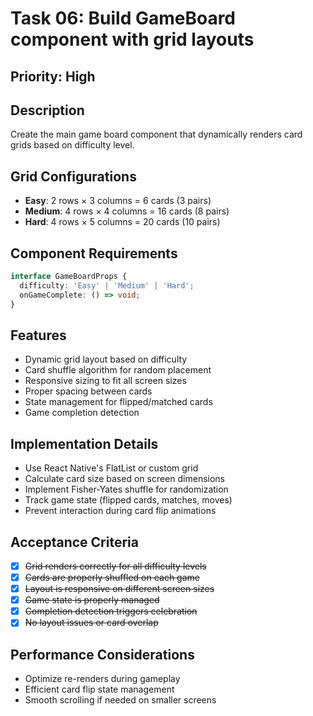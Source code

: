 # Task 06: Build GameBoard component with grid layouts

## Priority: High

## Description
Create the main game board component that dynamically renders card grids based on difficulty level.

## Grid Configurations
- **Easy**: 2 rows × 3 columns = 6 cards (3 pairs)
- **Medium**: 4 rows × 4 columns = 16 cards (8 pairs)
- **Hard**: 4 rows × 5 columns = 20 cards (10 pairs)

## Component Requirements
```typescript
interface GameBoardProps {
  difficulty: 'Easy' | 'Medium' | 'Hard';
  onGameComplete: () => void;
}
```

## Features
- Dynamic grid layout based on difficulty
- Card shuffle algorithm for random placement
- Responsive sizing to fit all screen sizes
- Proper spacing between cards
- State management for flipped/matched cards
- Game completion detection

## Implementation Details
- Use React Native's FlatList or custom grid
- Calculate card size based on screen dimensions
- Implement Fisher-Yates shuffle for randomization
- Track game state (flipped cards, matches, moves)
- Prevent interaction during card flip animations

## Acceptance Criteria
- [x] ~~Grid renders correctly for all difficulty levels~~
- [x] ~~Cards are properly shuffled on each game~~
- [x] ~~Layout is responsive on different screen sizes~~
- [x] ~~Game state is properly managed~~
- [x] ~~Completion detection triggers celebration~~
- [x] ~~No layout issues or card overlap~~

## Performance Considerations
- Optimize re-renders during gameplay
- Efficient card flip state management
- Smooth scrolling if needed on smaller screens